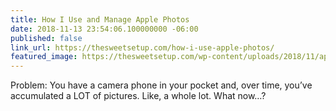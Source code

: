 ```yaml
---
title: How I Use and Manage Apple Photos
date: 2018-11-13 23:54:06.100000000 -06:00
published: false
link_url: https://thesweetsetup.com/how-i-use-apple-photos/
featured_image: https://thesweetsetup.com/wp-content/uploads/2018/11/apple-photos-app-hero-1.jpg
---
```


Problem: You have a camera phone in your pocket and, over time, you’ve accumulated a LOT of pictures. Like, a whole lot. What now…?